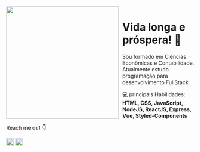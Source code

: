 <img src="https://nitter.saty.re/pic/media%2FE9eNlgnXoAoy387.jpg%3Fname%3Dorig" align="left" width="300px" style="margin-right: 10px" style="margin-bottom: 40px"/>

# Vida longa e próspera! 🖖

Sou formado em Ciências Econômicas e Contabilidade. Atualmente estudo programação para desenvolvimento FullStack.
<p align="left">
  💻 principais Habilidades: <strong>HTML, CSS, JavaScript, NodeJS, ReactJS, Express, Vue, Styled-Components </strong>
</p>

Reach me out   :point_down: 

  <a href="https://www.linkedin.com/in/arthur-forturnato-643828187/"><img align="center" src="https://cdn.jsdelivr.net/npm/simple-icons@3.0.1/icons/linkedin.svg" alt="arthur-forturnato-643828187/" height="20" width="20"/></a>
     <a href="https://www.instagram.com/luizarthur.fortunato/" target="_blank"><img align="center" src="https://cdn.jsdelivr.net/npm/simple-icons@3.0.1/icons/instagram.svg" alt="luizarthur.fortunato/Instagram" height="20" width="20" /></a>
     
